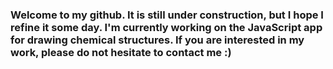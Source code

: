 ### Welcome to my github. It is still under construction, but I hope I refine it some day. I'm currently working on the JavaScript app for drawing chemical structures. If you are interested in my work, please do not hesitate to contact me :) 

<!--
**MalgorzataPrucnal/MalgorzataPrucnal** is a ✨ _special_ ✨ repository because its `README.md` (this file) appears on your GitHub profile.

Here are some ideas to get you started:

- 🔭 I’m currently working on ...
- 🌱 I’m currently learning ...
- 👯 I’m looking to collaborate on ...
- 🤔 I’m looking for help with ...
- 💬 Ask me about ...
- 📫 How to reach me: ...
- 😄 Pronouns: ...
- ⚡ Fun fact: ...
-->
